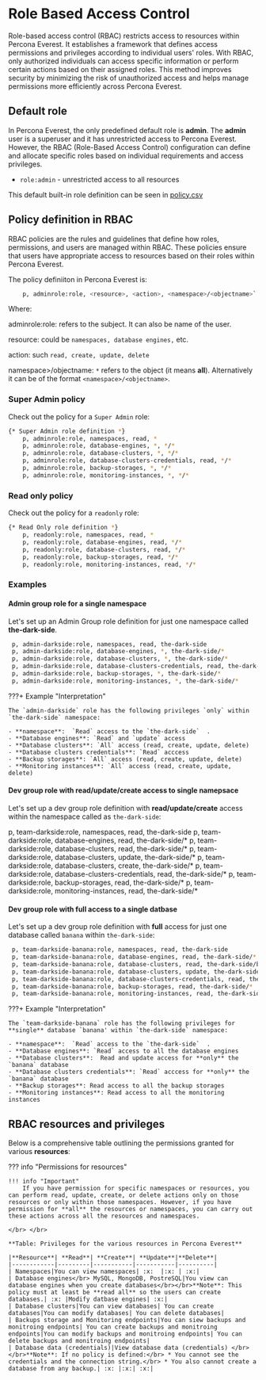# Role Based Access Control

Role-based access control (RBAC) restricts access to resources within Percona Everest. It establishes a framework that defines access permissions and privileges according to individual users' roles. With RBAC, only authorized individuals can access specific information or perform certain actions based on their assigned roles. This method improves security by minimizing the risk of unauthorized access and helps manage permissions more efficiently across Percona Everest.


## Default role

In Percona Everest, the only predefined default role is **admin**. The **admin** user is a superuser and it has unrestricted access to Percona Everest. However, the RBAC (Role-Based Access Control) configuration can define and allocate specific roles based on individual requirements and access privileges.

- `role:admin` - unrestricted access to all resources

This default built-in role definition can be seen in [policy.csv](https://github.com/percona/everest/blob/main/deploy/quickstart-k8s.yaml#L91)



## Policy definition in RBAC

RBAC policies are the rules and guidelines that define how roles, permissions, and users are managed within RBAC. These policies ensure that users have appropriate access to resources based on their roles within Percona Everest.


The policy definiiton in Percona Everest is:


```sh
    p, adminrole:role, <resource>, <action>, <namespace>/<objectname>`
```
    
Where:

 adminrole:role: refers to the subject. It can also be name of the user.

 resource: could be `namespaces, database engines,` etc.

 action: such `read, create, update, delete`

namespace>/objectname: `*` refers to the object (it means **all**). Alternatively it can be of the format `<namespace>/<objectname>`.


### Super Admin policy

Check out the policy for a `Super Admin` role:

```sh
{* Super Admin role definition *}
    p, adminrole:role, namespaces, read, *
    p, adminrole:role, database-engines, *, */*
    p, adminrole:role, database-clusters, *, */*
    p, adminrole:role, database-clusters-credentials, read, */*
    p, adminrole:role, backup-storages, *, */*
    p, adminrole:role, monitoring-instances, *, */*
```

### Read only policy

Check out the policy for a `readonly` role:

```sh
{* Read Only role definition *}
    p, readonly:role, namespaces, read, *
    p, readonly:role, database-engines, read, */*
    p, readonly:role, database-clusters, read, */*
    p, readonly:role, backup-storages, read, */*
    p, readonly:role, monitoring-instances, read, */*
```

### Examples

#### Admin group role for a single namespace

Let's set up an Admin Group role definition for just one namespace called **the-dark-side**.

```sh
 p, admin-darkside:role, namespaces, read, the-dark-side
 p, admin-darkside:role, database-engines, *, the-dark-side/*
 p, admin-darkside:role, database-clusters, *, the-dark-side/*
 p, admin-darkside:role, database-clusters-credentials, read, the-dark-side/*
 p, admin-darkside:role, backup-storages, *, the-dark-side/*
 p, admin-darkside:role, monitoring-instances, *, the-dark-side/*
```

???+ Example "Interpretation"

    The `admin-darkside` role has the following privileges `only` within `the-dark-side` namespace:

    - **namespace**:  `Read` access to the `the-dark-side`  .
    - **Database engines**: `Read` and `update` access
    - **Database clusters**: `All` access (read, create, update, delete)
    - **Database clusters credentials**: `Read` acccess
    - **Backup storages**: `All` access (read, create, update, delete)
    - **Monitoring instances**: `All` access (read, create, update, delete)


#### Dev group role with read/update/create access to single namepsace

Let's set up a dev group role definition with **read/update/create** access within the namespace called as `the-dark-side`:

 p, team-darkside:role, namespaces, read, the-dark-side
 p, team-darkside:role, database-engines, read, the-dark-side/*
 p, team-darkside:role, database-clusters, read, the-dark-side/*
 p, team-darkside:role, database-clusters, update, the-dark-side/*
 p, team-darkside:role, database-clusters, create, the-dark-side/*
 p, team-darkside:role, database-clusters-credentials, read, the-dark-side/*
 p, team-darkside:role, backup-storages, read, the-dark-side/*
 p, team-darkside:role, monitoring-instances, read, the-dark-side/*


#### Dev group role with full access to a single datbase

Let's set up a dev group role definition with **full** access for just one database called `banana` within `the-dark-side`:

```sh
 p, team-darkside-banana:role, namespaces, read, the-dark-side
 p, team-darkside-banana:role, database-engines, read, the-dark-side/*
 p, team-darkside-banana:role, database-clusters, read, the-dark-side/banana
 p, team-darkside-banana:role, database-clusters, update, the-dark-side/banana
 p, team-darkside-banana:role, database-clusters-credentials, read, the-dark-side/banana
 p, team-darkside-banana:role, backup-storages, read, the-dark-side/*
 p, team-darkside-banana:role, monitoring-instances, read, the-dark-side/*
 ```

???+ Example "Interpretation"

    The `team-darkside-banana` role has the following privileges for **single** database `banana' within `the-dark-side` namespace:

    - **namespace**:  `Read` access to the `the-dark-side`  .
    - **Database engines**: `Read` access to all the database engines
    - **Database clusters**:  Read and update access for **only** the `banana` database
    - **Database clusters credentials**: `Read` acccess for **only** the `banana` database
    - **Backup storages**: Read access to all the backup storages
    - **Monitoring instances**: Read access to all the monitoring instances

## RBAC resources and privileges

Below is a comprehensive table outlining the permissions granted for various **resources**:

??? info "Permissions for resources"


    !!! info "Important"
        If you have permission for specific namespaces or resources, you can perform read, update, create, or delete actions only on those resources or only within those namespaces. However, if you have permission for **all** the resources or namespaces, you can carry out these actions across all the resources and namespaces.

    </br> </br>

    **Table: Privileges for the various resources in Percona Everest**

    |**Resource**| **Read**| **Create**| **Update**|**Delete**|
    |------------|---------|-----------|-----------|----------|
    | Namespaces|You can view namespaces| :x:  |:x: | :x:|
    | Database engines</br> MySQL, MongoDB, PostreSQL|You view can database engines when you create databases</br></br>**Note**: This policy must at least be **read all** so the users can create databases.| :x: |Modify datbase engines| :x:|
    | Database clusters|You can view databases| You can create databases|You can modify databases| You can delete databases|
    | Backups storage and Monitoring endpoints|You can siew backups and monitroing endpoints| You can create backups and monitroing endpoints|You can modify backups and monitroing endpoints| You can delete backups and monitroing endpoints|
    | Database data (credentials)|View database data (credentials) </br> </br>**Note**: If no policy is defined:</br> * You cannot see the credentials and the connection string.</br> * You also cannot create a database from any backup.| :x: |:x:| :x:|

    
    
  






